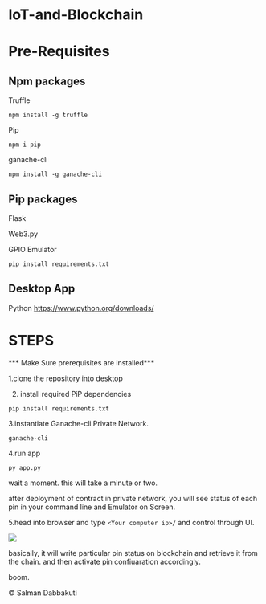 # IoT-and-Blockchain

# Pre-Requisites
## Npm packages
Truffle

```npm install -g truffle```

Pip

```npm i pip```

ganache-cli

```npm install -g ganache-cli```

## Pip packages

Flask

Web3.py 

GPIO Emulator

```pip install requirements.txt```

## Desktop App

Python
https://www.python.org/downloads/

# STEPS
*** Make Sure prerequisites are installed***

1.clone the repository into desktop

2. install required PiP dependencies

```pip install requirements.txt```

3.instantiate Ganache-cli Private Network.

```ganache-cli```

4.run app

```py app.py```

wait a moment. this will take a minute or two.

after deployment of contract in private network, you will see status of each pin in your command line and Emulator on Screen.

5.head into browser and type ```<Your computer ip>/``` and control through UI.

<img align=center src="https://github.com/Salmandabbakuti/IoT-and-Blockchain/blob/master/Screenshot%20(81).png">

basically, it will write particular pin status on blockchain and retrieve it from the chain. and then activate pin confiuaration accordingly.

boom.

 © Salman Dabbakuti
